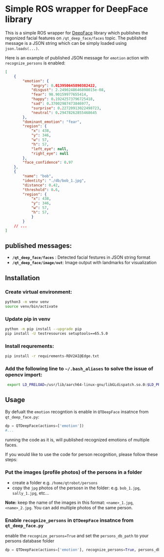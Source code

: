 # Simple ROS wrapper for DeepFace library 
This is a simple ROS wrapper for [DeepFace](https://pypi.org/project/deepface/) library which publishes the regonized facial features 
on `/qt_deep_face/faces` topic. The published message is a JSON string which can be simply 
loaded using `json.loads(...)`.  

Here is an example of published JSON message for `emotion` action with `recognize_persons` is enabled: 

```json
[
    {
        "emotion": {
            "angry": 0.013950645890382422,
            "disgust": 2.2490248646898015e-08,
            "fear": 98.90159977655414,
            "happy": 0.19242573796725418,
            "sad": 0.37002987473846977,
            "surprise": 0.22720913022498723,
            "neutral": 0.29478262855468645
        },
        "dominant_emotion": "fear",
        "region": {
            "x": 438,
            "y": 346,
            "w": 57,
            "h": 57,
            "left_eye": null,
            "right_eye": null
        },
        "face_confidence": 0.97
    },
    {
        "name": "bob",
        "identity": "./db/bob_1.jpg",
        "distance": 0.42,
        "threshold": 0.6,
        "region": {
            "x": 438,
            "y": 346,
            "w": 57,
            "h": 57,
            }
        }    
    // ...
]
```

## published messages: 
- **`/qt_deep_face/faces`** : Detected facial festures in JSON string format 
- **`/qt_deep_face/image/out`**: Image output with landmarks for visualization 


## Installation
### Create virtual environment:
```bash
python3 -m venv venv
source venv/bin/activate 
```

### Update pip in venv 
```bash
python -m pip install --upgrade pip
pip install -U testresources setuptools==65.5.0
```

### Install requrements:
```bash
pip install -r requirements-RDV2AI@Edge.txt
```

### Add the following line to `~/.bash_aliases` to solve the issue of opencv import: 
```bash
 export LD_PRELOAD=/usr/lib/aarch64-linux-gnu/libGLdispatch.so.0:$LD_PRELOAD
```


## Usage
By defualt the `emotion` recogntion is enable in `QTDeepFace` insatnce from `qt_deep_face.py`: 

```python
dp = QTDeepFace(actions=['emotion'])
#...
```
running the code as it is, will published recognized emotions of multiple faces. 


If you would like to use the code for person recognition, please follow these steps: 

### Put the images (profile photos) of the persons in a folder
- create a folder e.g. `/home/qtrobot/persons`
- copy the `jpg` photos of the persosn in the folder: e.g. `bob_1.jpg`, `sally_1.jpg`, etc...

**Note:** keep the name of the images in this format: `<name>_1.jpg`, `<name>_2.jpg`. You can add multiple photos of the same person. 

### Enable `recognize_persons` in `QTDeepFace` insatnce from `qt_deep_face.py`

enable the `recognize_persons=True` and set the `persons_db_path` to your persons database folder
```python
dp = QTDeepFace(actions=['emotion'], recognize_persons=True, persons_db_path="/home/qtrobot/persons")
``` 





